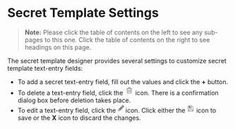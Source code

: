 [title]: # (Secret Template Settings)
[tags]: # (Template)
[priority]: # (1000)

# Secret Template Settings

> **Note:** Please click the table of contents on the left to see any sub-pages to this one. Click the table of contents on the right to see headings on this page.

The secret template designer provides several settings to customize secret template text-entry fields:

- To add a secret text-entry field, fill out the values and click the **+** button.
- To delete a text-entry field, click the ![1553806254291](images/1553806254291.png) icon. There is a confirmation dialog box before deletion takes place.
- To edit a text-entry field, click the ![1553806315006](images/1553806315006.png)icon. Click either the ![1553806340594](images/1553806340594.png) icon to save or the **X** icon to discard the changes.
